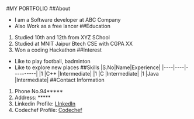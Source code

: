 #MY PORTFOLIO
##About
- I am a Software developer at ABC Company
- Also Work as a free lancer
##Education
1. Studied 10th and 12th from XYZ SChool
2. Studied at MNIT Jaipur Btech CSE with CGPA XX
3. Won a coding Hackathon
##Interest
- Like to play football, badminton
- Like to explore new places
##Skills
|S.No|Name|Experience|
|----|----|----------|
|1   |C++ |Intermediate|
|1   |C |Intermediate|
|1   |Java |Intermediate|
##Contact Information
1. Phone No.94*****
2. Address: *****
3. Linkedin Profile: [LInkedIn](https://www.google.com/url?sa=t&source=web&rct=j&opi=89978449&url=https://in.linkedin.com/&ved=2ahUKEwiYqdPBxeWJAxXLoGMGHccrIroQFnoECAsQAQ&usg=AOvVaw1HyOXdC-jXyHRjrwaB7Mnw)
4. Codechef Profile: [Codechef](https://www.google.com/url?sa=t&source=web&rct=j&opi=89978449&url=https://in.linkedin.com/&ved=2ahUKEwiYqdPBxeWJAxXLoGMGHccrIroQFnoECAsQAQ&usg=AOvVaw1HyOXdC-jXyHRjrwaB7Mnw)

